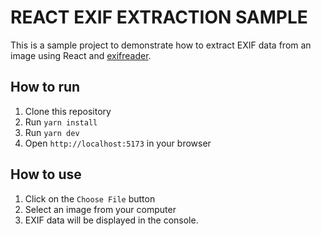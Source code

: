 # REACT EXIF EXTRACTION SAMPLE

This is a sample project to demonstrate how to extract EXIF data from an image using React and [exifreader](https://github.com/mattiasw/ExifReader?tab=readme-ov-file).

## How to run

1. Clone this repository
2. Run `yarn install`
3. Run `yarn dev`
4. Open `http://localhost:5173` in your browser

## How to use

1. Click on the `Choose File` button
2. Select an image from your computer
3. EXIF data will be displayed in the console.
